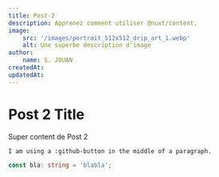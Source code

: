 ```yaml
---
title: Post-2
description: Apprenez comment utiliser @nuxt/content.
image:
    src: '/images/portrait_512x512_drip_art_1.webp'
    alt: Une superbe description d'image
author:
    name: S. JOUAN
createdAt:
updatedAt:
---
```


# Post 2 Title
Super content de Post 2

```md
I am using a :github-button in the middle of a paragraph. 
```

```ts
const bla: string = 'blabla';
```
